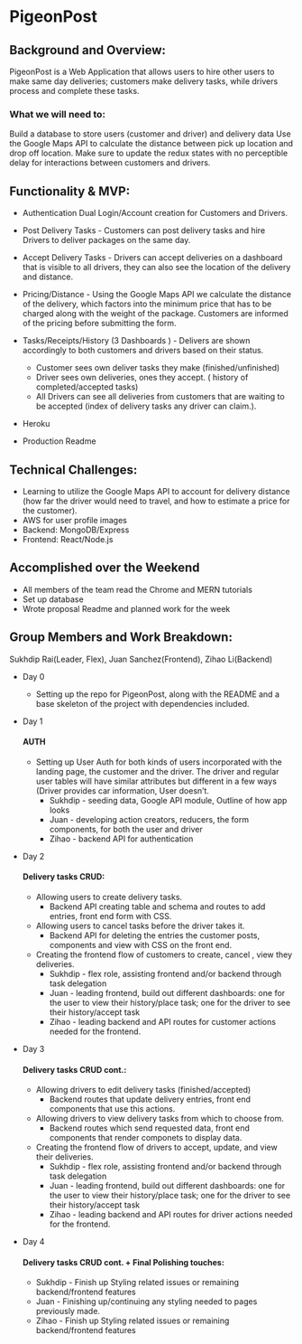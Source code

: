 # PigeonPost

## Background and Overview:
PigeonPost is a Web Application that allows users to hire other users to make same day deliveries; customers make delivery tasks, while drivers process and complete these tasks.

### What we will need to:
Build a database to store users (customer and driver) and delivery data
Use the Google Maps API to calculate the distance between pick up location and drop off location.
Make sure to update the redux states with no perceptible delay for interactions between customers and drivers.

## Functionality & MVP:

* Authentication Dual Login/Account creation for Customers and Drivers.

* Post Delivery Tasks -  Customers can post delivery tasks and hire Drivers to deliver packages on the same day.

* Accept Delivery Tasks  - Drivers can accept deliveries on a dashboard that is visible to all drivers, they can also see the location of the delivery and distance.

* Pricing/Distance - Using the Google Maps API we calculate the distance of the delivery, which factors into the minimum price that has to be charged along with the weight of the package. Customers are informed of the pricing before submitting the form.

* Tasks/Receipts/History (3 Dashboards ) - Delivers are shown accordingly to both customers and drivers based on their status.

  * Customer sees own deliver tasks they make (finished/unfinished)
  * Driver sees own deliveries, ones they accept. ( history of completed/accepted tasks)
  * All Drivers can see all deliveries from customers that are waiting to be accepted (index of delivery tasks any driver can claim.).

* Heroku
* Production Readme


## Technical Challenges:

* Learning to utilize the Google Maps API to account for delivery distance (how far the driver would need to travel, and how to estimate a price for the customer).
* AWS for user profile images
* Backend: MongoDB/Express
* Frontend: React/Node.js


## Accomplished over the Weekend
* All members of the team read the Chrome and MERN tutorials
* Set up database
* Wrote proposal Readme and planned work for the week

## Group Members and Work Breakdown:
Sukhdip Rai(Leader, Flex), Juan Sanchez(Frontend), Zihao Li(Backend)

* Day 0 
  * Setting up the repo for PigeonPost, along with the README and a base skeleton of the project with dependencies included.

* Day 1
  #### AUTH
  * Setting up User Auth for both kinds of users incorporated with the landing page, the customer and the driver. The driver and  regular user tables will have similar attributes but different in a few ways (Driver provides car information, User doesn’t.
    * Sukhdip - seeding data, Google API module, Outline of how app looks
    * Juan - developing action creators, reducers, the form components, for both the user and driver
    * Zihao - backend API for authentication

* Day 2
  #### Delivery tasks CRUD:
  * Allowing users to create delivery tasks.
    * Backend API creating table and schema and routes to add entries, front end form with CSS.
  * Allowing users to cancel tasks before the driver takes it.
    * Backend API for deleting the entries the customer posts, components and view with CSS on the front end.
  * Creating the frontend flow of customers to create, cancel , view they deliveries.
     * Sukhdip - flex role, assisting frontend and/or backend through task delegation
     * Juan - leading frontend, build out different dashboards: one for the user to view their history/place task; one for the driver to see their history/accept task
     * Zihao - leading backend and API routes for customer actions needed for the frontend.
     
* Day 3
  #### Delivery tasks CRUD cont.:
  * Allowing drivers to edit delivery tasks (finished/accepted)
    * Backend routes that update delivery entries, front end components that use this actions.
  * Allowing drivers to view delivery tasks from which to choose from.
    * Backend routes which send requested data, front end components that render componets to display data.
  * Creating the frontend flow of drivers to accept, update, and view their deliveries.
      * Sukhdip - flex role, assisting frontend and/or backend through task delegation
     * Juan - leading frontend, build out different dashboards: one for the user to view their history/place task; one for the driver to see their history/accept task
     * Zihao - leading backend and API routes for driver actions needed for the frontend.
     
* Day 4
  #### Delivery tasks CRUD cont. + Final Polishing touches:
  * Sukhdip - Finish up Styling related issues or remaining backend/frontend features
  * Juan - Finishing up/continuing any styling needed to pages previously made.
  * Zihao - Finish up Styling related issues or remaining backend/frontend features

